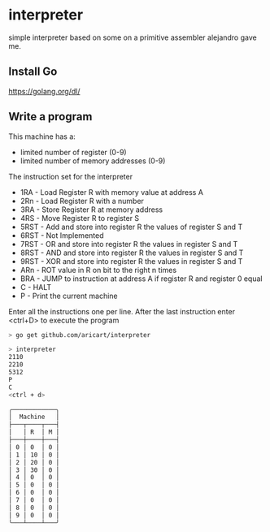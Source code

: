 # interpreter
simple interpreter based on some on a primitive assembler alejandro gave me.

## Install Go

https://golang.org/dl/

## Write a program

This machine has a:
 - limited number of register (0-9)
 - limited number of memory addresses (0-9)


The instruction set for the interpreter

- 1RA - Load Register R with memory value at address A
- 2Rn - Load Register R with a number
- 3RA - Store Register R at memory address
- 4RS - Move Register R to register S
- 5RST - Add and store into register R the values of register S and T
- 6RST - Not Implemented
- 7RST - OR and store into register R the values in register S and T
- 8RST - AND and store into register R the values in register S and T
- 9RST - XOR and store into register R the values in register S and T
- ARn  - ROT value in R on bit to the right n times
- BRA  - JUMP to instruction at address A if register R and register 0 equal
- C    - HALT
- P    - Print the current machine

Enter all the instructions one per line.
After the last instruction enter <ctrl+D> to execute the program

```bash
> go get github.com/aricart/interpreter

> interpreter
2110
2210
5312
P
C
<ctrl + d>

╭────────────╮
│  Machine   │
├───┬────┬───┤
│   │ R  │ M │
├───┼────┼───┤
│ 0 │ 0  │ 0 │
│ 1 │ 10 │ 0 │
│ 2 │ 20 │ 0 │
│ 3 │ 30 │ 0 │
│ 4 │ 0  │ 0 │
│ 5 │ 0  │ 0 │
│ 6 │ 0  │ 0 │
│ 7 │ 0  │ 0 │
│ 8 │ 0  │ 0 │
│ 9 │ 0  │ 0 │
╰───┴────┴───╯


```

